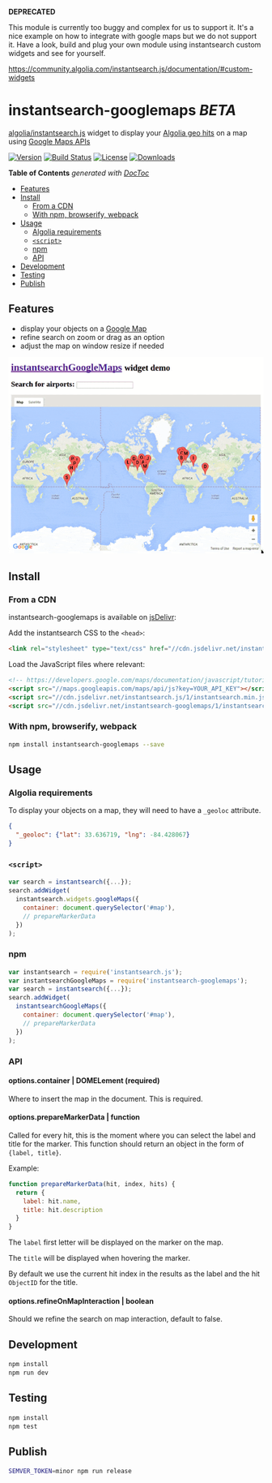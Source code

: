 **DEPRECATED**

This module is currently too buggy and complex for us to support it. It's a nice example on how to integrate with google maps
but we do not support it. Have a look, build and plug your own module using instantsearch custom widgets and see for yourself.

https://community.algolia.com/instantsearch.js/documentation/#custom-widgets

# instantsearch-googlemaps _BETA_

[algolia/instantsearch.js](https://github.com/algolia/instantsearch.js/) widget to display your [Algolia geo hits](https://www.algolia.com/doc/rest#geo-search-parameters) on a map using [Google Maps APIs](https://developers.google.com/maps/)

[![Version][version-svg]][package-url] [![Build Status][travis-svg]][travis-url] [![License][license-image]][license-url] [![Downloads][downloads-image]][downloads-url]

[travis-svg]: https://img.shields.io/travis/instantsearch/instantsearch-googlemaps/master.svg?style=flat-square
[travis-url]: https://travis-ci.org/instantsearch/instantsearch-googlemaps
[license-image]: http://img.shields.io/badge/license-MIT-green.svg?style=flat-square
[license-url]: LICENSE
[downloads-image]: https://img.shields.io/npm/dm/instantsearch-googlemaps.svg?style=flat-square
[downloads-url]: http://npm-stat.com/charts.html?package=instantsearch-googlemaps
[version-svg]: https://img.shields.io/npm/v/instantsearch-googlemaps.svg?style=flat-square
[package-url]: https://npmjs.org/package/instantsearch-googlemaps
[demo]: ./demo.gif

<!-- START doctoc generated TOC please keep comment here to allow auto update -->
<!-- DON'T EDIT THIS SECTION, INSTEAD RE-RUN doctoc TO UPDATE -->
**Table of Contents**  *generated with [DocToc](https://github.com/thlorenz/doctoc)*

- [Features](#features)
- [Install](#install)
  - [From a CDN](#from-a-cdn)
  - [With npm, browserify, webpack](#with-npm-browserify-webpack)
- [Usage](#usage)
  - [Algolia requirements](#algolia-requirements)
  - [`<script>`](#script)
  - [npm](#npm)
  - [API](#api)
- [Development](#development)
- [Testing](#testing)
- [Publish](#publish)

<!-- END doctoc generated TOC please keep comment here to allow auto update -->

## Features

- display your objects on a [Google Map](https://developers.google.com/maps/documentation/javascript/)
- refine search on zoom or drag as an option
- adjust the map on window resize if needed

![Demo of the instantsearchGoogleMaps widget][demo]

## Install

### From a CDN

instantsearch-googlemaps is available on [jsDelivr](http://www.jsdelivr.com/):

Add the instantsearch CSS to the `<head>`:

```html
<link rel="stylesheet" type="text/css" href="//cdn.jsdelivr.net/instantsearch.js/1/instantsearch.min.css" />
```

Load the JavaScript files where relevant:

```html
<!-- https://developers.google.com/maps/documentation/javascript/tutorial -->
<script src="//maps.googleapis.com/maps/api/js?key=YOUR_API_KEY"></script>
<script src="//cdn.jsdelivr.net/instantsearch.js/1/instantsearch.min.js"></script>
<script src="//cdn.jsdelivr.net/instantsearch-googlemaps/1/instantsearch-googlemaps.min.js"></script>
```

### With npm, browserify, webpack

```sh
npm install instantsearch-googlemaps --save
```

## Usage

### Algolia requirements

To display your objects on a map, they will need to have a `_geoloc` attribute.

```json
{
  "_geoloc": {"lat": 33.636719, "lng": -84.428067}
}
```

### `<script>`

```js
var search = instantsearch({...});
search.addWidget(
  instantsearch.widgets.googleMaps({
    container: document.querySelector('#map'),
    // prepareMarkerData
  })
);
```

### npm

```js
var instantsearch = require('instantsearch.js');
var instantsearchGoogleMaps = require('instantsearch-googlemaps');
var search = instantsearch({...});
search.addWidget(
  instantsearchGoogleMaps({
    container: document.querySelector('#map'),
    // prepareMarkerData
  })
);
```

### API

#### options.container | DOMELement (required)

Where to insert the map in the document. This is required.

#### options.prepareMarkerData | function

Called for every hit, this is the moment where you can select the label and title
for the marker. This function should return an object in the form of `{label, title}`.

Example:

```js
function prepareMarkerData(hit, index, hits) {
  return {
    label: hit.name,
    title: hit.description
  }
}
```

The `label` first letter will be displayed on the marker on the map.

The `title` will be displayed when hovering the marker.

By default we use the current hit index in the results as the label and the hit `ObjectID` for the title.

#### options.refineOnMapInteraction | boolean

Should we refine the search on map interaction, default to false.

## Development

```sh
npm install
npm run dev
```

## Testing

```sh
npm install
npm test
```

## Publish

```sh
SEMVER_TOKEN=minor npm run release
```
